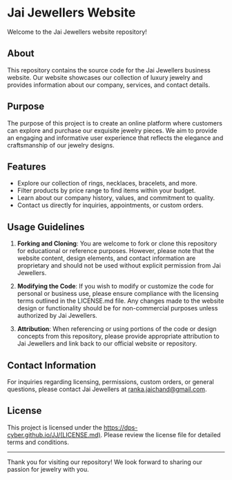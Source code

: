 # Jai Jewellers Website

Welcome to the Jai Jewellers website repository!

## About

This repository contains the source code for the Jai Jewellers business website. Our website showcases our collection of luxury jewelry and provides information about our company, services, and contact details.

## Purpose

The purpose of this project is to create an online platform where customers can explore and purchase our exquisite jewelry pieces. We aim to provide an engaging and informative user experience that reflects the elegance and craftsmanship of our jewelry designs.

## Features

- Explore our collection of rings, necklaces, bracelets, and more.
- Filter products by price range to find items within your budget.
- Learn about our company history, values, and commitment to quality.
- Contact us directly for inquiries, appointments, or custom orders.

## Usage Guidelines

1. **Forking and Cloning**: You are welcome to fork or clone this repository for educational or reference purposes. However, please note that the website content, design elements, and contact information are proprietary and should not be used without explicit permission from Jai Jewellers.
   
2. **Modifying the Code**: If you wish to modify or customize the code for personal or business use, please ensure compliance with the licensing terms outlined in the LICENSE.md file. Any changes made to the website design or functionality should be for non-commercial purposes unless authorized by Jai Jewellers.
   
3. **Attribution**: When referencing or using portions of the code or design concepts from this repository, please provide appropriate attribution to Jai Jewellers and link back to our official website or repository.

## Contact Information

For inquiries regarding licensing, permissions, custom orders, or general questions, please contact Jai Jewellers at ranka.jaichand@gmail.com.

## License

This project is licensed under the https://dps-cyber.github.io/JJ/(LICENSE.md). Please review the license file for detailed terms and conditions.

---

Thank you for visiting our repository! We look forward to sharing our passion for jewelry with you.
